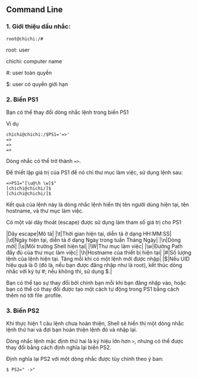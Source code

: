 ## Command Line

### 1. Giới thiệu dấu nhắc:

```
root@chichi:/#
```
root: user

chichi: computer name

#: user toàn quyền

$: user có quyền giới hạn

### 2. Biến PS1

Bạn có thể thay đổi dòng nhắc lệnh trong biến PS1
 
Ví dụ
```
chichi@chichi:/$PS1='=>'
=>
=>
=>
```

Dòng nhắc có thể trở thành `=>`. 

Để thiết lập giá trị của PS1 để nó chỉ thư mục làm việc, sử dụng lệnh sau:
```
=>PS1="[\u@\h \w]$"
[chichi@chichi/]$
[chichi@chichi/]$
```
Kết quả của lệnh này là dòng nhắc lệnh hiển thị tên người dùng hiện tại, 
tên hostname, và thư mục làm việc.

Có một vài dãy thoát (escape) được sử dụng làm tham số giá trị cho PS1

|Dãy escape|Mô tả|
|\t|Thời gian hiện tại, diễn tả ở dạng HH:MM:SS|
|\d|Ngày hiện tại, diễn tả ở dạng Ngày trong tuần Tháng Ngày|
|\n|Dòng mới|
|\s|Môi trường Shell hiện tại|
|\W|Thư mục làm việc|
|\w|Đường Path đầy đủ của thư mục làm việc|
|\h|Hostname của thiết bị hiện tại|
|#|Số lượng lệnh của lệnh hiện tại. Tăng mỗi khi có một lệnh mới được nhập|
|$|Nếu UID hiệu quả là 0 (đó là, nếu bạn được đăng nhập như là root), kết thúc dòng nhắc với ký tự #; nếu không thì, sử dụng $.|

Bạn có thể tạo sự thay đổi bởi chính bạn mỗi khi bạn đăng nhập vào, 
hoặc bạn có thể có thay đổi được tạo một cách tự động trong PS1 bằng cách 
thêm nó tới file .profile.
### 3. Biến PS2

Khi thực hiện 1 câu lệnh chưa hoàn thiện, Shell sẽ hiển thị một dòng nhắc 
lệnh thứ hai và đợi bạn hoàn thiện lệnh đó và nhập lại.

Dòng nhắc lệnh mặc định thứ hai là ký hiệu lớn hơn `>`, nhưng có thể được 
thay đổi bằng cách định nghĩa lại biến PS2.

Định nghĩa lại PS2 với một dòng nhắc được tùy chỉnh theo ý ban:
```
$ PS2=" ->"
```
